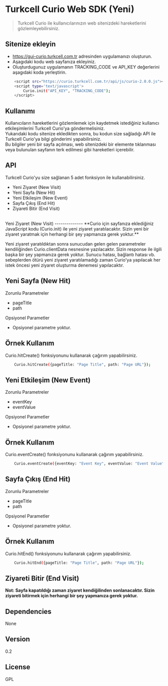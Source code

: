 Turkcell Curio Web SDK (Yeni)
=========

> Turkcell Curio ile kullanıcılarınızın web sitenizdeki hareketlerini gözlemleyebilirsiniz.

Sitenize ekleyin
--------------
  - https://gui-curio.turkcell.com.tr adresinden uygulamanızı oluşturun.
  - Aşagıdaki kodu web sayfanıza ekleyiniz.
  - Oluşturdugunuz uygulamanın TRACKING_CODE ve API_KEY değerlerini aşagıdaki koda yerleştirin.
  

```sh
    <script src="https://curio.turkcell.com.tr/api/js/curio-2.0.0.js"></script>
    <script type='text/javascript'>
    	Curio.init("API_KEY", "TRACKING_CODE");
    </script>
```

Kullanımı
--------------
Kullanıcıların hareketlerini gözlemlemek için kaydetmek istediğiniz kullanıcı etkileşimlerini Turkcell Curio'ya göndermelisiniz.
<br />
Yukarıdaki kodu sitenize ekledikten sonra, bu kodun size sağladığı API ile Turkcell Curio'ya bilgi gönderimi yapabilirsiniz.
<br />
Bu bilgiler yeni bir sayfa açılması, web sitenizdeki bir elemente tıklanması veya bulunulan sayfanın terk edilmesi gibi hareketleri içerebilir.
<br />

API
--------------
Turkcell Curio'yu size sağlanan 5 adet fonksiyon ile kullanabilirsiniz.
  - Yeni Ziyaret (New Visit)
  - Yeni Sayfa (New Hit)
  - Yeni Etkileşim (New Event)
  - Sayfa Çıkış (End Hit)
  - Ziyareti Bitir (End Visit)

<br />
Yeni Ziyaret (New Visit)
--------------
**Curio için sayfanıza eklediğiniz JavaScript kodu (Curio.init) ile yeni ziyaret yaratılacaktır. Sizin yeni bir ziyaret yaratmak için herhangi bir şey yapmanıza gerek yoktur.**  

Yeni ziyaret yaratıldıktan sonra sunucudan gelen gelen parametreler kendiliğinden Curio.clientData nesnesine yazılacaktır. Sizin response ile ilgili başka bir şey yapmanıza gerek yoktur. Sunucu hatası, bağlantı hatası vb. sebeplerden ötürü yeni ziyaret yaratılamadığı zaman Curio'ya yapılacak her istek öncesi yeni ziyaret oluşturma denemesi yapılacaktır.

Yeni Sayfa (New Hit)
--------------
Zorunlu Parametreler
  - pageTitle
  - path

Opsiyonel Parametler
  - Opsiyonel parametre yoktur.

Örnek Kullanım
--------------
Curio.hitCreate() fonksiyonunu kullanarak çağırım yapabilirsiniz. 

```sh
    Curio.hitCreate({pageTitle: "Page Title", path: "Page URL"});

```

Yeni Etkileşim (New Event)
--------------
Zorunlu Parametreler
  - eventKey
  - eventValue

Opsiyonel Parametler
  - Opsiyonel parametre yoktur.

Örnek Kullanım
--------------
Curio.eventCreate() fonksiyonunu kullanarak çağırım yapabilirsiniz. 

```sh
    Curio.eventCreate({eventKey: "Event Key", eventValue: "Event Value"});

```

Sayfa Çıkış (End Hit)
--------------
Zorunlu Parametreler
  - pageTitle
  - path

Opsiyonel Parametler
  - Opsiyonel parametre yoktur.

Örnek Kullanım
--------------
Curio.hitEnd() fonksiyonunu kullanarak çağırım yapabilirsiniz. 

```sh
    Curio.hitEnd({pageTitle: "Page Title", path: "Page URL"});

```

Ziyareti Bitir (End Visit)
--------------
**Not: Sayfa kapatıldığı zaman ziyaret kendiğilinden sonlanacaktır. Sizin ziyareti bitirmek için herhangi bir şey yapmanıza gerek yoktur.**

Dependencies
----
None

Version
----
0.2

License
----
GPL

